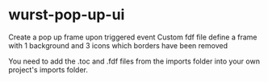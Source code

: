 # wurst-pop-up-ui
Create a pop up frame upon triggered event
Custom fdf file define a frame with 1 background and 3 icons which borders have been removed

You need to add the .toc and .fdf files from the imports folder into your own project's imports folder.
